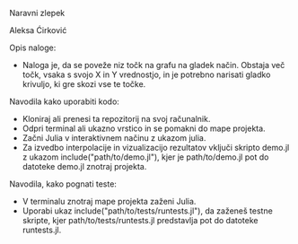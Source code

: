 Naravni zlepek

Aleksa Ćirković

Opis naloge:
  - Naloga je, da se poveže niz točk na grafu na gladek način. Obstaja več točk, vsaka s svojo X in Y vrednostjo, in je potrebno narisati gladko krivuljo, ki gre skozi vse te točke.

Navodila kako uporabiti kodo:
  - Kloniraj ali prenesi ta repozitorij na svoj računalnik.
  - Odpri terminal ali ukazno vrstico in se pomakni do mape projekta.
  - Začni Julia v interaktivnem načinu z ukazom julia.
  - Za izvedbo interpolacije in vizualizacijo rezultatov vključi skripto demo.jl z ukazom include("path/to/demo.jl"), kjer je path/to/demo.jl pot do datoteke demo.jl znotraj projekta.

Navodila, kako pognati teste:
  - V terminalu znotraj mape projekta zaženi Julia.
  - Uporabi ukaz include("path/to/tests/runtests.jl"), da zaženeš testne skripte, kjer path/to/tests/runtests.jl predstavlja pot do datoteke runtests.jl.